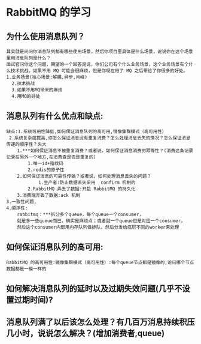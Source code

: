 # RabbitMQ 的学习

## 为什么使用消息队列？
    其实就是问问你消息队列都有哪些使用场景，然后你项目里具体是什么场景，说说你在这个场景里用消息队列是什么？
    面试官问你这个问题，期望的一个回答是说，你们公司有个什么业务场景，这个业务场景有个什么技术挑战，如果不用 MQ 可能会很麻烦，但是你现在用了 MQ 之后带给了你很多的好处。
    1.业务场景(核心场景:解耦,异步,肖峰)
	  2.技术挑战
	  3.如果不用MQ带来的麻烦
	  4.用MQ的好处
## 消息队列有什么优点和缺点:
    缺点:1.系统可用性降低,如何保证消息队列的高可用,镜像集群模式（高可用性）
	 2.系统复杂度提高,你怎么保证消息没有重复消费？怎么处理消息丢失的情况？怎么保证消息传递的顺序性？头大
		1.***如何保证消息不被重复消费？或者说，如何保证消息消费的幂等性？(消费这条记录记录在另外一个地方,在消费查是否是重复的)
			1.唯一id+指纹码
			2.redis的原子性
		2.如何保证消息的可靠性传输？或者说，如何处理消息丢失的问题？
		        1.生产者:防止数据丢失采用  confirm 机制的
			2.RabbitMQ 弄丢了数据:开启 RabbitMQ 的持久化
		3.消费端弄丢了数据:ack 机制
	3.一致性问题,
	4.顺序性:
		rabbitmq：***拆分多个queue，每个queue一个consumer，
		就是多一些queue而已，确实是麻烦点；或者就一个queue但是对应一个consumer，
		然后这个consumer内部用内存队列做排队，然后分发给底层不同的worker来处理
## 如何保证消息队列的高可用:
	RabbitMQ 的高可用性:镜像集群模式（高可用性）:每个queue节点都是镜像的,访问哪个节点数据都是一模一样的
	
## 如何解决消息队列的延时以及过期失效问题(几乎不设置过期时间)?
## 消息队列满了以后该怎么处理？有几百万消息持续积压几小时，说说怎么解决？(增加消费者,queue)
 
